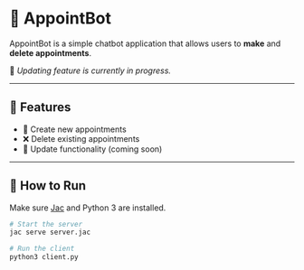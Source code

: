 # 🤖 AppointBot

AppointBot is a simple chatbot application that allows users to **make** and **delete appointments**.

🔧 *Updating feature is currently in progress.*

---

## 🚀 Features

- 📅 Create new appointments  
- ❌ Delete existing appointments  
- 🔄 Update functionality (coming soon)

---

## 🧪 How to Run

Make sure [Jac](https://jac-lang.com/) and Python 3 are installed.

```bash
# Start the server
jac serve server.jac

# Run the client
python3 client.py
